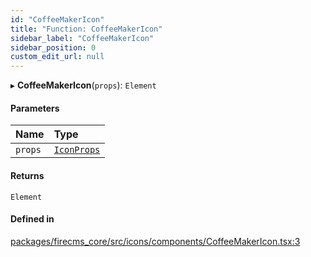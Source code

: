 ```yaml
---
id: "CoffeeMakerIcon"
title: "Function: CoffeeMakerIcon"
sidebar_label: "CoffeeMakerIcon"
sidebar_position: 0
custom_edit_url: null
---
```


▸ **CoffeeMakerIcon**(`props`): `Element`

#### Parameters

| Name | Type |
| :------ | :------ |
| `props` | [`IconProps`](../types/IconProps.md) |

#### Returns

`Element`

#### Defined in

[packages/firecms_core/src/icons/components/CoffeeMakerIcon.tsx:3](https://github.com/FireCMSco/firecms/blob/d45f3739/packages/firecms_core/src/icons/components/CoffeeMakerIcon.tsx#L3)

